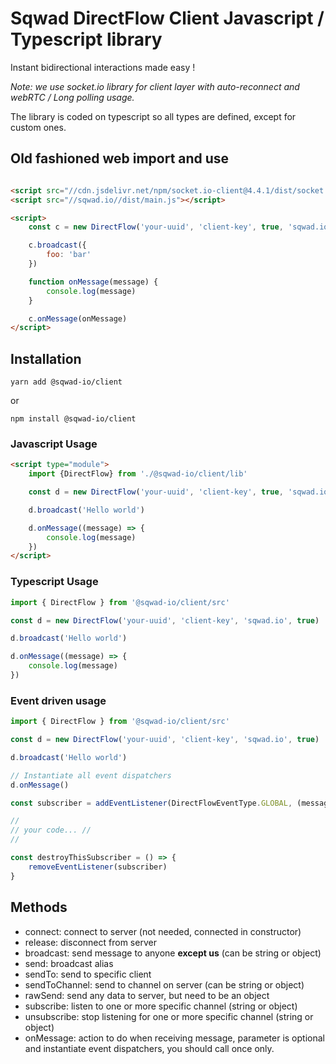 # Sqwad DirectFlow Client Javascript / Typescript library

Instant bidirectional interactions made easy !


*Note: we use socket.io library for client layer with auto-reconnect and webRTC / Long polling usage.*

The library is coded on typescript so all types are defined, except for custom ones.

## Old fashioned web import and use

```html

<script src="//cdn.jsdelivr.net/npm/socket.io-client@4.4.1/dist/socket.io.min.js"></script>
<script src="//sqwad.io//dist/main.js"></script>

<script>
    const c = new DirectFlow('your-uuid', 'client-key', true, 'sqwad.io', true)

    c.broadcast({
        foo: 'bar'
    })

    function onMessage(message) {
        console.log(message)
    }

    c.onMessage(onMessage)
</script>
```

## Installation

```shell
yarn add @sqwad-io/client
```

or

```shell
npm install @sqwad-io/client
```

### Javascript Usage

```html
<script type="module">
    import {DirectFlow} from './@sqwad-io/client/lib'

    const d = new DirectFlow('your-uuid', 'client-key', true, 'sqwad.io', true)

    d.broadcast('Hello world')

    d.onMessage((message) => {
        console.log(message)
    })
</script>
```

### Typescript Usage

```typescript
import { DirectFlow } from '@sqwad-io/client/src'

const d = new DirectFlow('your-uuid', 'client-key', 'sqwad.io', true)

d.broadcast('Hello world')

d.onMessage((message) => {
    console.log(message)
})
```

### Event driven usage


```typescript
import { DirectFlow } from '@sqwad-io/client/src'

const d = new DirectFlow('your-uuid', 'client-key', 'sqwad.io', true)

d.broadcast('Hello world')

// Instantiate all event dispatchers
d.onMessage()

const subscriber = addEventListener(DirectFlowEventType.GLOBAL, (message) => console.log(message))

//
// your code... //
//

const destroyThisSubscriber = () => {
    removeEventListener(subscriber)
} 
```

## Methods

- connect: connect to server (not needed, connected in constructor)
- release: disconnect from server
- broadcast: send message to anyone **except us** (can be string or object)
- send: broadcast alias
- sendTo: send to specific client
- sendToChannel: send to channel on server (can be string or object)
- rawSend: send any data to server, but need to be an object
- subscribe: listen to one or more specific channel (string or object)
- unsubscribe: stop listening for one or more specific channel (string or object)
- onMessage: action to do when receiving message, parameter is optional and instantiate event dispatchers, you should
  call once only.
